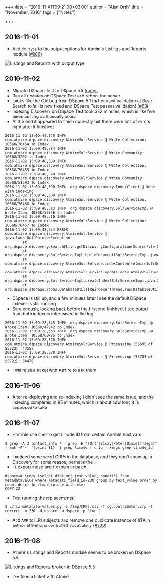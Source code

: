 +++
date = "2016-11-01T09:21:00+03:00"
author = "Alan Orth"
title = "November, 2016"
tags = ["Notes"]

+++
## 2016-11-01

- Add `dc.type` to the output options for Atmire's Listings and Reports module ([#286](https://github.com/ilri/DSpace/pull/286))

![Listings and Reports with output type](2016/11/listings-and-reports.png)

## 2016-11-02

- Migrate DSpace Test to DSpace 5.5 ([notes](https://gist.github.com/alanorth/61013895c6efe7095d7f81000953d1cf))
- Run all updates on DSpace Test and reboot the server
- Looks like the OAI bug from DSpace 5.1 that caused validation at Base Search to fail is now fixed and DSpace Test passes validation! ([#63](https://github.com/ilri/DSpace/issues/63))
- Indexing Discovery on DSpace Test took 332 minutes, which is like five times as long as it usually takes
- At the end it appeared to finish correctly but there were lots of errors right after it finished:

```
2016-11-02 15:09:48,578 INFO  com.atmire.dspace.discovery.AtmireSolrService @ Wrote Collection: 10568/76454 to Index
2016-11-02 15:09:48,584 INFO  com.atmire.dspace.discovery.AtmireSolrService @ Wrote Community: 10568/3202 to Index
2016-11-02 15:09:48,589 INFO  com.atmire.dspace.discovery.AtmireSolrService @ Wrote Collection: 10568/76455 to Index
2016-11-02 15:09:48,590 INFO  com.atmire.dspace.discovery.AtmireSolrService @ Wrote Community: 10568/51693 to Index
2016-11-02 15:09:48,590 INFO  org.dspace.discovery.IndexClient @ Done with indexing
2016-11-02 15:09:48,600 INFO  com.atmire.dspace.discovery.AtmireSolrService @ Wrote Collection: 10568/76456 to Index
2016-11-02 15:09:48,613 INFO  org.dspace.discovery.SolrServiceImpl @ Wrote Item: 10568/55536 to Index
2016-11-02 15:09:48,616 INFO  com.atmire.dspace.discovery.AtmireSolrService @ Wrote Collection: 10568/76457 to Index
2016-11-02 15:09:48,634 ERROR com.atmire.dspace.discovery.AtmireSolrService @
java.lang.NullPointerException
        at org.dspace.discovery.SearchUtils.getDiscoveryConfiguration(SourceFile:57)
        at org.dspace.discovery.SolrServiceImpl.buildDocument(SolrServiceImpl.java:824)
        at com.atmire.dspace.discovery.AtmireSolrService.indexContent(AtmireSolrService.java:821)
        at com.atmire.dspace.discovery.AtmireSolrService.updateIndex(AtmireSolrService.java:898)
        at org.dspace.discovery.SolrServiceImpl.createIndex(SolrServiceImpl.java:370)
        at org.dspace.storage.rdbms.DatabaseUtils$ReindexerThread.run(DatabaseUtils.java:945)
```

- DSpace is still up, and a few minutes later I see the default DSpace indexer is still running
- Sure enough, looking back before the first one finished, I see output from both indexers interleaved in the log:

```
2016-11-02 15:09:28,545 INFO  org.dspace.discovery.SolrServiceImpl @ Wrote Item: 10568/47242 to Index
2016-11-02 15:09:28,633 INFO  org.dspace.discovery.SolrServiceImpl @ Wrote Item: 10568/60785 to Index
2016-11-02 15:09:28,678 INFO  com.atmire.dspace.discovery.AtmireSolrService @ Processing (55695 of 55722): 43557
2016-11-02 15:09:28,688 INFO  com.atmire.dspace.discovery.AtmireSolrService @ Processing (55703 of 55722): 34476
```

- I will raise a ticket with Atmire to ask them

## 2016-11-06

- After re-deploying and re-indexing I didn't see the same issue, and the indexing completed in 85 minutes, which is about how long it is supposed to take

## 2016-11-07

- Horrible one liner to get Linode ID from certain Ansible host vars:

```
$ grep -A 3 contact_info * | grep -E "(Orth|Sisay|Peter|Daniel|Tsega)" | awk -F'-' '{print $1}' | grep linode | uniq | xargs grep linode_id
```

- I noticed some weird CRPs in the database, and they don't show up in Discovery for some reason, perhaps the `:`
- I'll export these and fix them in batch:

```
dspace=# \copy (select distinct text_value, count(*) from metadatavalue where metadata_field_id=230 group by text_value order by count desc) to /tmp/crp.csv with csv;
COPY 22
```

- Test running the replacements:

```
$ ./fix-metadata-values.py -i /tmp/CRPs.csv -f cg.contributor.crp -t correct -m 230 -d dspace -u dspace -p 'fuuu'
```

- Add `AMR` to ILRI subjects and remove one duplicate instance of IITA in author affiliations controlled vocabulary ([#288](https://github.com/ilri/DSpace/pull/288))

## 2016-11-08

- Atmire's Listings and Reports module seems to be broken on DSpace 5.5

![Listings and Reports broken in DSpace 5.5](2016/11/listings-and-reports-55.png)

- I've filed a ticket with Atmire
